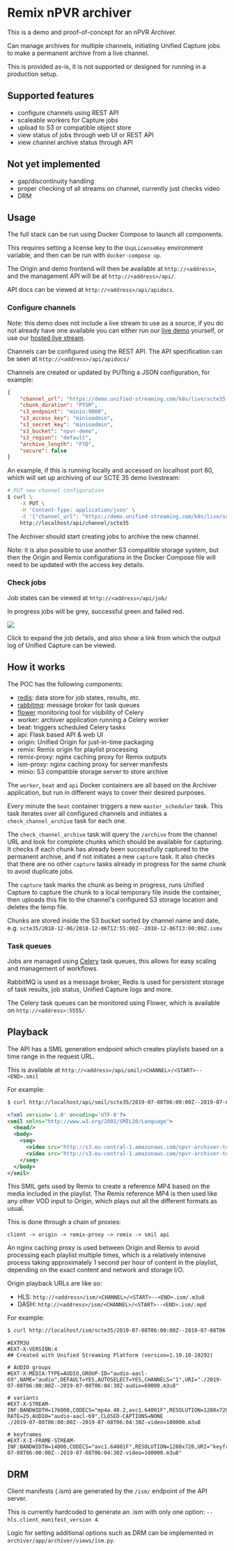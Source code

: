 # Remix nPVR archiver
This is a demo and proof-of-concept for an nPVR Archiver.

Can manage archives for multiple channels, initiating Unified Capture jobs to
make a permanent archive from a live channel.

This is provided as-is, it is not supported or designed for running in a
production setup.


## Supported features

* configure channels using REST API
* scaleable workers for Capture jobs
* upload to S3 or compatible object store
* view status of jobs through web UI or REST API
* view channel archive status through API

## Not yet implemented

* gap/discontinuity handling
* proper checking of all streams on channel, currently just checks video
* DRM

## Usage

The full stack can be run using Docker Compose to launch all components.

This requires setting a license key to the ``UspLicenseKey`` environment
variable, and then can be run with ``docker-compose up``.

The Origin and demo frontend will then be available at ``http://<address>``,
and the management API will be at ``http://<address>/api/``.

API docs can be viewed at ``http://<address>/api/apidocs``.

### Configure channels

Note: this demo does not include a live stream to use as a source, if you do
not already have one available you can either run our [live demo](https://github.com/unifiedstreaming/live-demo-cmaf) yourself, or use our [hosted live stream](https://demo.unified-streaming.com/k8s/live/scte35.isml).

Channels can be configured using the REST API. The API specification can be
seen at `http://<address>/api/apidocs/`

Channels are created or updated by PUTting a JSON configuration, for example:

```json
{
    "channel_url": "https://demo.unified-streaming.com/k8s/live/scte35.isml",
    "chunk_duration": "PT5M",
    "s3_endpoint": "minio:9000",
    "s3_access_key": "minioadmin",
    "s3_secret_key": "minioadmin",
    "s3_bucket": "npvr-demo",
    "s3_region": "default",
    "archive_length": "P7D",
    "secure": false
}
```

An example, if this is running locally and accessed on localhost port 80, which
will set up archiving of our SCTE 35 demo livestream:

```bash
# PUT new channel configuration
$ curl \
    -X PUT \
    -H 'Content-Type: application/json' \
    -d '{"channel_url": "https://demo.unified-streaming.com/k8s/live/scte35.isml", "chunk_duration": "PT5M", "s3_endpoint": "minio:9000", "s3_access_key": "minioadmin", "s3_secret_key": "minioadmin", "s3_bucket": "npvr-demo", "s3_region": "default", "archive_length": "P7D", "secure": false}' \
    http://localhost/api/channel/scte35
```

The Archiver should start creating jobs to archive the new channel.

Note: it is also possible to use another S3 compatible storage system, but then
the Origin and Remix configurations in the Docker Compose file will need to be
updated with the access key details.


### Check jobs

Job states can be viewed at `http://<address>/api/job/`

In progress jobs will be grey, successful green and failed red.

![](archiver_jobs.png)

Click to expand the job details, and also show a link from which the output log
of Unified Capture can be viewed.

## How it works

The POC has the following components:

* [redis](https://redis.io/): data store for job states, results, etc.
* [rabbitmq](https://www.rabbitmq.com): message broker for task queues
* [flower](https://flower.readthedocs.io/) monitoring tool for visibility of Celery
* worker: archiver application running a Celery worker
* beat: triggers scheduled Celery tasks
* api: Flask based API & web UI
* origin: Unified Origin for just-in-time packaging
* remix: Remix origin for playlist processing
* remix-proxy: nginx caching proxy for Remix outputs
* ism-proxy: nginx caching proxy for server manifests
* minio: S3 compatible storage server to store archive

The `worker`, `beat` and `api` Docker containers are all based on the Archiver
application, but run in different ways to cover their desired purposes.

Every minute the `beat` container triggers a new `master_scheduler` task. This
task iterates over all configured channels and initiates a 
`check_channel_archive` task for each one.

The `check_channel_archive` task will query the `/archive` from the channel URL
and look for complete chunks which should be available for capturing. It checks
if each chunk has already been successfully captured to the permanent archive,
and if not initiates a new `capture` task. It also checks that there are no
other `capture` tasks already in progress for the same chunk to avoid duplicate
jobs.

The `capture` task marks the chunk as being in progress, runs Unified Capture
to capture the chunk to a local temporary file inside the container, then
uploads this file to the channel's configured S3 storage location and deletes
the temp file.

Chunks are stored inside the S3 bucket sorted by channel name and date, e.g.
`scte35/2018-12-06/2018-12-06T12:55:00Z--2018-12-06T13:00:00Z.ismv`

### Task queues

Jobs are managed using [Celery](http://www.celeryproject.org/) task queues,
this allows for easy scaling and management of workflows.

RabbitMQ is used as a message broker, Redis is used for persistent storage of
task results, job status, Unified Capture logs and more.

The Celery task queues can be monitored using Flower, which is available on
`http://<address>:5555/`.


## Playback

The API has a SMIL generation endpoint which creates playlists based on a time
range in the request URL.

This is available at `http://<address>/api/smil/<CHANNEL>/<START>--<END>.smil`

For example:
```bash
$ curl http://localhost/api/smil/scte35/2019-07-08T06:00:00Z--2019-07-08T06:04:30Z.smil
```

```xml
<?xml version='1.0' encoding='UTF-8'?>
<smil xmlns="http://www.w3.org/2001/SMIL20/Language">
  <head/>
  <body>
    <seq>
      <video src="http://s3.eu-central-1.amazonaws.com/npvr-archiver-test/scte35/2019-07-08/2019-07-08T05:55:00Z--2019-07-08T06:00:00Z.ismv" clipBegin="wallclock(2019-07-08T06:00:00Z)"/>
      <video src="http://s3.eu-central-1.amazonaws.com/npvr-archiver-test/scte35/2019-07-08/2019-07-08T06:00:00Z--2019-07-08T06:05:00Z.ismv" clipEnd="wallclock(2019-07-08T06:04:30Z)"/>
    </seq>
  </body>
</smil>
```

This SMIL gets used by Remix to create a reference MP4 based on the media
included in the playlist. The Remix reference MP4 is then used like any other
VOD input to Origin, which plays out all the different formats as usual.

This is done through a chain of proxies:

```
client -> origin -> remix-proxy -> remix -> smil api
```

An nginx caching proxy is used between Origin and Remix to avoid processing
each playlist multiple times, which is a relatively intensive process taking
approximately 1 second per hour of content in the playlist, depending on 
the exact content and network and storage I/O.

Origin playback URLs are like so:
* HLS: `http://<address>/ism/<CHANNEL>/<START>--<END>.ism/.m3u8`
* DASH: `http://<address>/ism/<CHANNEL>/<START>--<END>.ism/.mpd`

For example:

```bash
$ curl http://localhost/ism/scte35/2019-07-08T06:00:00Z--2019-07-08T06:04:30Z.ism/.m3u8
```
```
#EXTM3U
#EXT-X-VERSION:4
## Created with Unified Streaming Platform (version=1.10.10-18292)

# AUDIO groups
#EXT-X-MEDIA:TYPE=AUDIO,GROUP-ID="audio-aacl-69",NAME="audio",DEFAULT=YES,AUTOSELECT=YES,CHANNELS="1",URI="./2019-07-08T06:00:00Z--2019-07-08T06:04:30Z-audio=69000.m3u8"

# variants
#EXT-X-STREAM-INF:BANDWIDTH=176000,CODECS="mp4a.40.2,avc1.64001F",RESOLUTION=1280x720,FRAME-RATE=25,AUDIO="audio-aacl-69",CLOSED-CAPTIONS=NONE
./2019-07-08T06:00:00Z--2019-07-08T06:04:30Z-video=100000.m3u8

# keyframes
#EXT-X-I-FRAME-STREAM-INF:BANDWIDTH=14000,CODECS="avc1.64001F",RESOLUTION=1280x720,URI="keyframes/2019-07-08T06:00:00Z--2019-07-08T06:04:30Z-video=100000.m3u8"
```

## DRM

Client manifests (.ism) are generated by the `/ism/` endpoint of the API
server.

This is currently hardcoded to generate an .ism with only one option:
`--hls.client_manifest_version 4`.

Logic for setting additional options such as DRM can be implemented in
`archiver/app/archiver/views/ism.py`.
